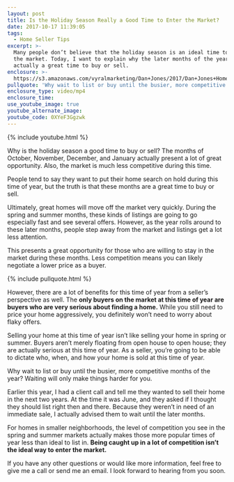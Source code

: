 ```yaml
---
layout: post
title: Is the Holiday Season Really a Good Time to Enter the Market?
date: 2017-10-17 11:39:05
tags:
  - Home Seller Tips
excerpt: >-
  Many people don’t believe that the holiday season is an ideal time to enter
  the market. Today, I want to explain why the later months of the year are
  actually a great time to buy or sell.
enclosure: >-
  https://s3.amazonaws.com/vyralmarketing/Dan+Jones/2017/Dan+Jones+Home+Selling+Team-+Buying-Selling+During+the+Holiday+Season.mp4
pullquote: 'Why wait to list or buy until the busier, more competitive months of the year?'
enclosure_type: video/mp4
enclosure_time:
use_youtube_image: true
youtube_alternate_image:
youtube_code: 0XYeF3Ggzwk
---
```



{% include youtube.html %}

Why is the holiday season a good time to buy or sell? The months of October, November, December, and January actually present a lot of great opportunity. Also, the market is much less competitive during this time.

People tend to say they want to put their home search on hold during this time of year, but the truth is that these months are a great time to buy or sell.

Ultimately, great homes will move off the market very quickly. During the spring and summer months, these kinds of listings are going to go especially fast and see several offers. However, as the year rolls around to these later months, people step away from the market and listings get a lot less attention.

This presents a great opportunity for those who are willing to stay in the market during these months. Less competition means you can likely negotiate a lower price as a buyer.

{% include pullquote.html %}

However, there are a lot of benefits for this time of year from a seller’s perspective as well. The **only buyers on the market at this time of year are buyers who are very serious about finding a home.** While you still need to price your home aggressively, you definitely won’t need to worry about flaky offers.

Selling your home at this time of year isn’t like selling your home in spring or summer. Buyers aren’t merely floating from open house to open house; they are actually serious at this time of year. As a seller, you’re going to be able to dictate who, when, and how your home is sold at this time of year.

Why wait to list or buy until the busier, more competitive months of the year? Waiting will only make things harder for you.

Earlier this year, I had a client call and tell me they wanted to sell their home in the next two years. At the time it was June, and they asked if I thought they should list right then and there. Because they weren’t in need of an immediate sale, I actually advised them to wait until the later months.

For homes in smaller neighborhoods, the level of competition you see in the spring and summer markets actually makes those more popular times of year less than ideal to list in. **Being caught up in a lot of competition isn’t the ideal way to enter the market.**

If you have any other questions or would like more information, feel free to give me a call or send me an email. I look forward to hearing from you soon.